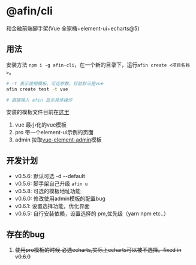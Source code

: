 # @afin/cli

和金融前端脚手架(Vue 全家桶+element-ui+echarts@5)

## 用法

安装方法 `npm i -g afin-cli`，在一个新的目录下，运行`afin create <项目名称>`。

```bash
# -t 表示使用模板，可选参数，目前默认是vue
afin create test -t vue

# 直接输入 afin 显示具体操作
```

安装的模板文件目前在[这里](https://github.com/Alfxjx/cli-template)

1. vue 最小化的vue模板
2. pro 带一个element-ui示例的页面
3. admin 拉取[vue-element-admin](https://panjiachen.github.io/vue-element-admin/#/dashboard)模板

## 开发计划

- v0.5.6: 默认可选 -d --default
- v0.5.6: 脚手架自己升级 `afin u`
- v0.5.8: 可选的模板地址功能
- v0.6.0: 修改使用admin模板的配置bug
- v0.6.1: 设置选择功能，优化界面
- v0.6.5: 自行安装依赖，设置选择的 pm,优先级（yarn npm etc..）

## 存在的bug

1. ~~使用pro模板的时候 必选echarts,实际上echarts可以被不选择。fixed in v0.6.0~~